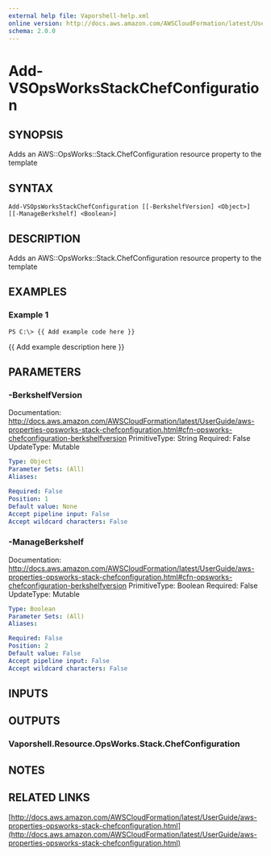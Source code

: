 ```yaml
---
external help file: Vaporshell-help.xml
online version: http://docs.aws.amazon.com/AWSCloudFormation/latest/UserGuide/aws-properties-opsworks-stack-chefconfiguration.html
schema: 2.0.0
---
```


# Add-VSOpsWorksStackChefConfiguration

## SYNOPSIS
Adds an AWS::OpsWorks::Stack.ChefConfiguration resource property to the template

## SYNTAX

```
Add-VSOpsWorksStackChefConfiguration [[-BerkshelfVersion] <Object>] [[-ManageBerkshelf] <Boolean>]
```

## DESCRIPTION
Adds an AWS::OpsWorks::Stack.ChefConfiguration resource property to the template

## EXAMPLES

### Example 1
```
PS C:\> {{ Add example code here }}
```

{{ Add example description here }}

## PARAMETERS

### -BerkshelfVersion
Documentation: http://docs.aws.amazon.com/AWSCloudFormation/latest/UserGuide/aws-properties-opsworks-stack-chefconfiguration.html#cfn-opsworks-chefconfiguration-berkshelfversion
PrimitiveType: String
Required: False
UpdateType: Mutable

```yaml
Type: Object
Parameter Sets: (All)
Aliases: 

Required: False
Position: 1
Default value: None
Accept pipeline input: False
Accept wildcard characters: False
```

### -ManageBerkshelf
Documentation: http://docs.aws.amazon.com/AWSCloudFormation/latest/UserGuide/aws-properties-opsworks-stack-chefconfiguration.html#cfn-opsworks-chefconfiguration-berkshelfversion
PrimitiveType: Boolean
Required: False
UpdateType: Mutable

```yaml
Type: Boolean
Parameter Sets: (All)
Aliases: 

Required: False
Position: 2
Default value: False
Accept pipeline input: False
Accept wildcard characters: False
```

## INPUTS

## OUTPUTS

### Vaporshell.Resource.OpsWorks.Stack.ChefConfiguration

## NOTES

## RELATED LINKS

[http://docs.aws.amazon.com/AWSCloudFormation/latest/UserGuide/aws-properties-opsworks-stack-chefconfiguration.html](http://docs.aws.amazon.com/AWSCloudFormation/latest/UserGuide/aws-properties-opsworks-stack-chefconfiguration.html)

